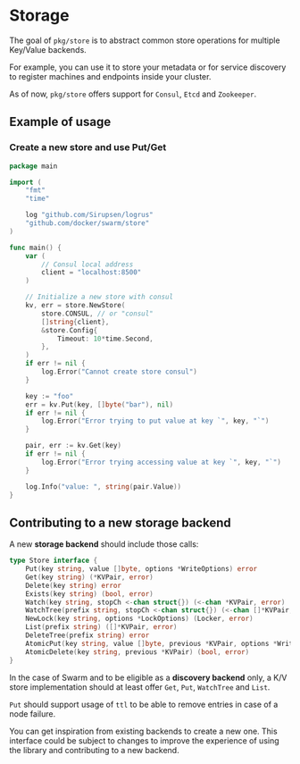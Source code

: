 # Storage

The goal of `pkg/store` is to abstract common store operations for multiple Key/Value backends.

For example, you can use it to store your metadata or for service discovery to register machines and endpoints inside your cluster.

As of now, `pkg/store` offers support for `Consul`, `Etcd` and `Zookeeper`.

## Example of usage

### Create a new store and use Put/Get

```go
package main

import (
	"fmt"
	"time"

	log "github.com/Sirupsen/logrus"
	"github.com/docker/swarm/store"
)

func main() {
	var (
		// Consul local address
		client = "localhost:8500"
	)

	// Initialize a new store with consul
	kv, err = store.NewStore(
		store.CONSUL, // or "consul"
		[]string{client},
		&store.Config{
			Timeout: 10*time.Second,
		},
	)
	if err != nil {
		log.Error("Cannot create store consul")
	}

	key := "foo"
	err = kv.Put(key, []byte("bar"), nil)
	if err != nil {
		log.Error("Error trying to put value at key `", key, "`")
	}

	pair, err := kv.Get(key)
	if err != nil {
		log.Error("Error trying accessing value at key `", key, "`")
	}

	log.Info("value: ", string(pair.Value))
}
```



## Contributing to a new storage backend

A new **storage backend** should include those calls:

```go
type Store interface {
	Put(key string, value []byte, options *WriteOptions) error
	Get(key string) (*KVPair, error)
	Delete(key string) error
	Exists(key string) (bool, error)
	Watch(key string, stopCh <-chan struct{}) (<-chan *KVPair, error)
	WatchTree(prefix string, stopCh <-chan struct{}) (<-chan []*KVPair, error)
	NewLock(key string, options *LockOptions) (Locker, error)
	List(prefix string) ([]*KVPair, error)
	DeleteTree(prefix string) error
	AtomicPut(key string, value []byte, previous *KVPair, options *WriteOptions) (bool, *KVPair, error)
	AtomicDelete(key string, previous *KVPair) (bool, error)
}
```

In the case of Swarm and to be eligible as a **discovery backend** only, a K/V store implementation should at least offer `Get`, `Put`, `WatchTree` and `List`.

`Put` should support usage of `ttl` to be able to remove entries in case of a node failure.

You can get inspiration from existing backends to create a new one. This interface could be subject to changes to improve the experience of using the library and contributing to a new backend.
